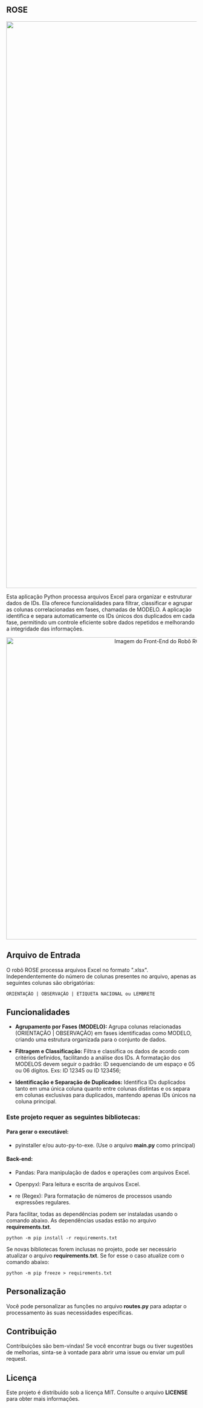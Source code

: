 ## ROSE

<div align='center'>
    <img src='https://github.com/user-attachments/assets/c84fde7d-68eb-4ace-ab6b-33fd53a6d9fd' alt='Ícone do Robô ROSE' width='1500px' />
</div>

Esta aplicação Python processa arquivos Excel para organizar e estruturar dados de IDs. Ela oferece funcionalidades para filtrar, classificar e agrupar as colunas correlacionadas em fases, chamadas de MODELO. A aplicação identifica e separa automaticamente os IDs únicos dos duplicados em cada fase, permitindo um controle eficiente sobre dados repetidos e melhorando a integridade das informações.

<div align='center'>
    <img src='https://github.com/user-attachments/assets/dbe3d601-3248-46ff-a273-f4560161ca43' alt='Imagem do Front-End do Robô ROSE' width='800px' />
</div>


## Arquivo de Entrada

O robô ROSE processa arquivos Excel no formato ".xlsx". Independentemente do número de colunas presentes no arquivo, apenas as seguintes colunas são obrigatórias:

    ORIENTAÇÃO | OBSERVAÇÃO | ETIQUETA NACIONAL ou LEMBRETE

## Funcionalidades

- **Agrupamento por Fases (MODELO):** Agrupa colunas relacionadas (ORIENTAÇÃO | OBSERVAÇÃO) em fases identificadas como MODELO, criando uma estrutura organizada para o conjunto de dados.

- **Filtragem e Classificação:** Filtra e classifica os dados de acordo com critérios definidos, facilitando a análise dos IDs. A formatação dos MODELOS devem seguir o padrão: ID sequenciando de um espaço e 05 ou 06 dígitos. Exs: ID 12345 ou ID 123456;

- **Identificação e Separação de Duplicados:** Identifica IDs duplicados tanto em uma única coluna quanto entre colunas distintas e os separa em colunas exclusivas para duplicados, mantendo apenas IDs únicos na coluna principal.

### Este projeto requer as seguintes bibliotecas:

#### Para gerar o executável:

- pyinstaller e/ou auto-py-to-exe. (Use o arquivo **main.py** como principal)

#### Back-end:

- Pandas: Para manipulação de dados e operações com arquivos Excel.


- Openpyxl: Para leitura e escrita de arquivos Excel.


- re (Regex): Para formatação de números de processos usando expressões regulares.

 Para facilitar, todas as dependências podem ser instaladas usando o comando abaixo.
 As dependências usadas estão no arquivo **requirements.txt**.

    python -m pip install -r requirements.txt

Se novas bibliotecas forem inclusas no projeto, pode ser necessário atualizar o arquivo **requirements.txt**. Se for esse o caso atualize com o comando abaixo:

    python -m pip freeze > requirements.txt

## Personalização

Você pode personalizar as funções no arquivo **routes.py** para adaptar o processamento às suas necessidades específicas. 

## Contribuição

Contribuições são bem-vindas!
Se você encontrar bugs ou tiver sugestões de melhorias, sinta-se à vontade para abrir uma issue ou enviar um pull request.

## Licença

Este projeto é distribuído sob a licença MIT. Consulte o arquivo **LICENSE** para obter mais informações.
